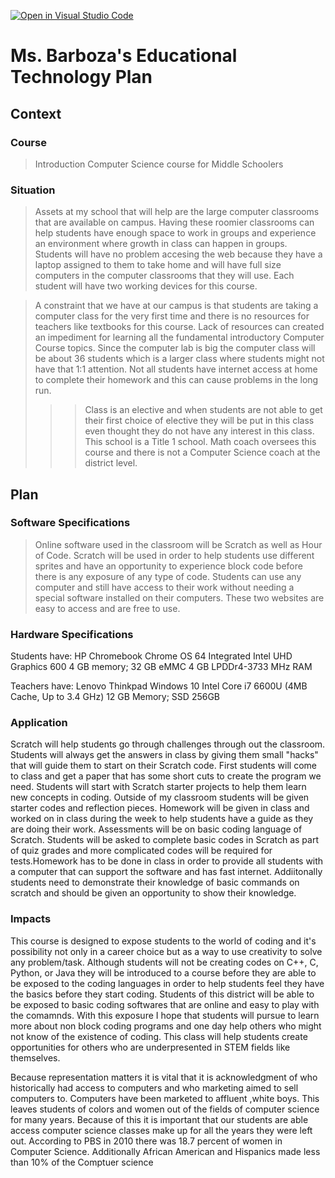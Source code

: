 [![Open in Visual Studio Code](https://classroom.github.com/assets/open-in-vscode-f059dc9a6f8d3a56e377f745f24479a46679e63a5d9fe6f495e02850cd0d8118.svg)](https://classroom.github.com/online_ide?assignment_repo_id=5862833&assignment_repo_type=AssignmentRepo)
# Ms. Barboza's Educational Technology Plan


## Context

### Course

>Introduction Computer Science course for Middle Schoolers

### Situation
>Assets at my school that will help are the large computer classrooms that are available on campus. Having these roomier classrooms can help students have enough space to work in groups and experience an environment where growth in class can happen in groups.  Students will have no problem accesing the web because they have a laptop assigned to them to take home and will have full size computers in the computer classrooms that they will use. Each student will have two working devices for this course. 

>A constraint that we have at our campus is that students are taking a computer class for the very first time and there is no resources for teachers like textbooks for this course. Lack of resources can created an impediment for learning all the fundamental introductory  Computer Course topics. Since the computer lab is big the computer class will be about 36 students which is a larger class where students might not have that 1:1 attention.  Not all students have internet access at home to complete their homework and this can cause problems in the long run.
>>>Class is an elective and when students are not able to get their first choice of elective they will be put in this class even thought they do not have any interest in this class.
>>>This school is a Title 1 school.
>>>Math coach oversees this course and there is not a Computer Science coach at the district level.

## Plan

### Software Specifications

>Online software used in the classroom will be Scratch as well as Hour of Code. Scratch will be used in order to help students use different sprites and have an opportunity to experience block code before there is any exposure of any type of code. Students can use any computer and still have access to their work without needing a special software installed on their computers. These two websites are easy to access and are free to use. 

### Hardware Specifications


Students have:
HP Chromebook 
Chrome OS 64
Integrated Intel UHD Graphics 600
4 GB memory; 32 GB eMMC 
4 GB LPDDr4-3733 MHz RAM


Teachers have:
Lenovo Thinkpad 
Windows 10
Intel Core i7 6600U (4MB Cache, Up to 3.4 GHz)
12 GB Memory; SSD	256GB



### Application
Scratch will help students go through challenges through out the classroom. 
Students will always get the answers in class by giving them small "hacks" that will guide them to start on their Scratch code. First students will come to class and
get a paper that has some short cuts to create the program we need. Students will start with Scratch starter projects to help them learn new concepts in coding.
Outside of my classroom students will be given starter codes and reflection pieces. Homework will be given in class and worked on in class during the week to help students have a guide as they are doing their work. Assessments will be on basic coding language of Scratch. Students will be asked to complete basic codes in Scratch as part of quiz grades and more complicated codes will be required for tests.Homework has to be done in class in order to provide all students with a computer that can support the software and has fast internet. Addiitonally students need to demonstrate their knowledge of basic commands on scratch and should be given an opportunity to show their knowledge. 

### Impacts


This course is designed to expose students to the world of coding and it's possibility not only in a career choice but as a way to use creativity to solve any problem/task. Although students will not be creating codes on C++, C, Python, or Java they will be introduced to a course before they are able to be exposed to the coding languages in order to help students feel they have the basics before they start coding. Students of this district will be able to be exposed to basic coding softwares that are online and easy to play with the comamnds. With this exposure I hope that students will pursue to learn more about non block coding programs and one day help others who might not know of the existence of coding. This class will help students create opportunities for others who are underpresented in STEM fields like themselves.


Because representation matters it is vital that it is  acknowledgment of who historically had access to computers and who marketing aimed to sell computers to. Computers have been marketed to affluent ,white boys. This leaves students of colors and women out of the fields of computer science for many years. Because of this it is important that our students are able access computer science classes make up for all the years they were left out. According to PBS in 2010 there was 18.7 percent of women in Computer Science. Additionally African American and Hispanics made less than 10% of the Comptuer science 


